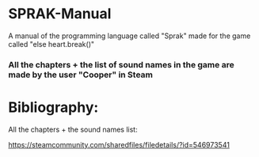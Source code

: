 # SPRAK-Manual
A manual of the programming language called "Sprak" made for the game called "else heart.break()"

### **All the chapters + the list of sound names in the game are made by the user "Cooper" in Steam**

# Bibliography:

All the chapters + the sound names list:

https://steamcommunity.com/sharedfiles/filedetails/?id=546973541

